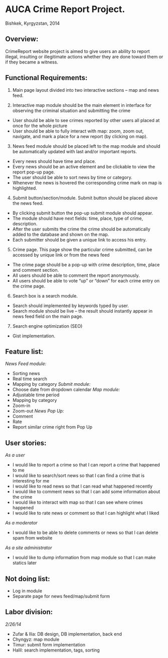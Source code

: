 AUCA Crime Report Project.
==========================

Bishkek, Kyrgyzstan, 2014



Overview:
---------
CrimeReport website project is aimed to give users an ability to report illegal, insulting or illegitimate actions whether they are done toward them or if they became a witness.

Functional Requirements:
-----------------------
1)	Main page layout divided into two interactive sections – map and news feed.

2)	Interactive map module should be the main element in interface for observing the criminal situation and submitting the crime
-	User should be able to see crimes reported by other users all placed at once for the whole picture
-	User should be able to fully interact with map: zoom, zoom out, navigate, and mark a place for a new report (by clicking on map).

3)	News feed module should be placed left to the map module and should be automatically updated with last and/or important reports.
-	Every news should have time and place.
-	Every news should be an active element and be clickable to view the report pop-up page.
-	The user should be able to sort news by time or category.
-	Whenever the news is hovered the corresponding crime mark on map is highlighted.

4)	Submit button/section/module. Submit button should be placed above the news feed.
-	By clicking submit button the pop-up submit module should appear.
-	The module should have next fields: time, place, type of crime, description.
-	After the user submits the crime the crime should be automatically added to the database and shown on the map.
-	Each submitter should be given a unique link to access his entry.

5)	Crime page. This page show the particular crime submitted, can be accessed by unique link or from the news feed
-	The crime page should be a pop-up with crime description, time, place and comment section.
-	All users should be able to comment the report anonymously.
-	All users should be able to vote “up” or “down” for each crime entry on the crime page.

6)	Search box is a search module.
-	Search should implemented by keywords typed by user.
-	Search module should be live – the result should instantly appear in news feed field on the main page.
7)	Search engine optimization (SEO)
-	Gist implementation.

Feature list:
--------------

*News Feed module:*
- Sorting news
- Real time search
- Mapping by category
*Submit module:*
- Choose date from dropdown calendar
*Map module:*
- Adjustable time period
- Mapping by category
- Zoom-in
- Zoom-out
*News Pop Up:*
- Comment
- Rate
- Report similar crime right from Pop Up



User stories:
---------------
*As a user* 
- I would like to report a crime so that I can report a crime that happened to me
- I would like to search/sort news so that I can find a crime that is interesting for me
- I would like to read news so that I can read what happened recently
- I would like to comment news so that I can add some information about the crime
- I would like to interact with map so that I can see where crimes happened
- I would like to rate news or comment so that I can highlight what I liked

*As a moderator* 
- I would like to be able to delete comments or news so that I can delete spam from website

*As a site administrator* 
- I would like to dump information from map module so that I can make statics later


Not doing list:
----------------
- Log in module
- Separate page for news feed/map/submit form 

Labor division:
----------------
*2/26/14*
- Zufar & Ilia: DB design, DB implementation, back end
- Chyngyz: map module
- Timur: submit form implementation
- Halil: search implementation, tags, sorting
